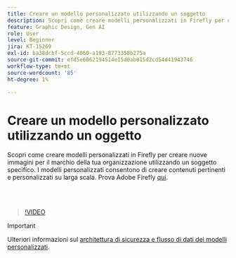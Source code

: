 ```yaml
---
title: Creare un modello personalizzato utilizzando un soggetto
description: Scopri come creare modelli personalizzati in Firefly per creare nuove immagini per il marchio della tua organizzazione utilizzando un soggetto specifico
feature: Graphic Design, Gen AI
role: User
level: Beginner
jira: KT-15269
exl-id: ba38dcbf-5ccd-4060-a193-8773358b275a
source-git-commit: efd5e6062194514e15d0ab015d2cd54d41943746
workflow-type: tm+mt
source-wordcount: '85'
ht-degree: 1%

---
```


# Creare un modello personalizzato utilizzando un oggetto

Scopri come creare modelli personalizzati in Firefly per creare nuove immagini per il marchio della tua organizzazione utilizzando un soggetto specifico. I modelli personalizzati consentono di creare contenuti pertinenti e personalizzati su larga scala. Prova Adobe Firefly [qui](https://firefly.adobe.com/).

<br> 

>[!VIDEO](https://video.tv.adobe.com/v/3428094?quality=12&learn=on&hidetitle=true)

>[!IMPORTANT]
>
>Ulteriori informazioni sul [architettura di sicurezza e flusso di dati dei modelli personalizzati](https://www.adobe.com/content/dam/cc/en/trust-center/ungated/whitepapers/creative-cloud/adobe-firefly-custom-models-security-fact-sheet.pdf).
